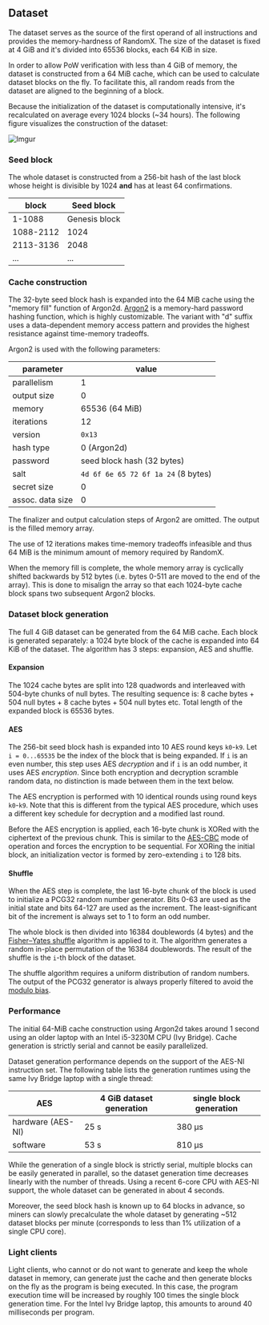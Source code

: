 
## Dataset

The dataset serves as the source of the first operand of all instructions and provides the memory-hardness of RandomX. The size of the dataset is fixed at 4 GiB and it's divided into 65536 blocks, each 64 KiB in size.

In order to allow PoW verification with less than 4 GiB of memory, the dataset is constructed from a 64 MiB cache, which can be used to calculate dataset blocks on the fly. To facilitate this, all random reads from the dataset are aligned to the beginning of a block.

Because the initialization of the dataset is computationally intensive, it's recalculated on average every 1024 blocks (~34 hours). The following figure visualizes the construction of the dataset:

![Imgur](https://i.imgur.com/JgLCjeq.png)

### Seed block
The whole dataset is constructed from a 256-bit hash of the last block whose height is divisible by 1024 **and** has at least 64 confirmations.

|block|Seed block|
|------|---------------------------------|
|1-1088|Genesis block|
|1088-2112|1024|
|2113-3136|2048|
|...|...

### Cache construction

The 32-byte seed block hash is expanded into the 64 MiB cache using the "memory fill" function of Argon2d. [Argon2](https://github.com/P-H-C/phc-winner-argon2) is a memory-hard password hashing function, which is highly customizable. The variant with "d" suffix uses a data-dependent memory access pattern and provides the highest resistance against time-memory tradeoffs.

Argon2 is used with the following parameters:

|parameter|value|
|------------|--|
|parallelism|1|
|output size|0|
|memory|65536 (64 MiB)|
|iterations|12|
|version|`0x13`|
|hash type|0 (Argon2d)
|password|seed block hash (32 bytes)
|salt|`4d 6f 6e 65 72 6f 1a 24` (8 bytes)
|secret size|0|
|assoc. data size|0|

The finalizer and output calculation steps of Argon2 are omitted. The output is the filled memory array.

The use of 12 iterations makes time-memory tradeoffs infeasible and thus 64 MiB is the minimum amount of memory required by RandomX.

When the memory fill is complete, the whole memory array is cyclically shifted backwards by 512 bytes (i.e. bytes 0-511 are moved to the end of the array). This is done to misalign the array so that each 1024-byte cache block spans two subsequent Argon2 blocks.

### Dataset block generation
The full 4 GiB dataset can be generated from the 64 MiB cache. Each block is generated separately: a 1024 byte block of the cache is expanded into 64 KiB of the dataset. The algorithm has 3 steps: expansion, AES and shuffle.

#### Expansion
The 1024 cache bytes are split into 128 quadwords and interleaved with 504-byte chunks of null bytes. The resulting sequence is: 8 cache bytes + 504 null bytes + 8 cache bytes + 504 null bytes etc. Total length of the expanded block is 65536 bytes.

#### AES
The 256-bit seed block hash is expanded into 10 AES round keys `k0`-`k9`. Let `i = 0...65535` be the index of the block that is being expanded. If `i` is an even number, this step uses AES *decryption* and if `i` is an odd number, it uses AES *encryption*.  Since both encryption and decryption scramble random data, no distinction is made between them in the text below.

The AES encryption is performed with 10 identical rounds using round keys `k0`-`k9`. Note that this is different from the typical AES procedure, which uses a different key schedule for decryption and a modified last round.

Before the AES encryption is applied, each 16-byte chunk is XORed with the ciphertext of the previous chunk. This is similar to the [AES-CBC](https://en.wikipedia.org/wiki/Block_cipher_mode_of_operation#Cipher_Block_Chaining_%28CBC%29) mode of operation and forces the encryption to be sequential. For XORing the initial block, an initialization vector is formed by zero-extending `i` to 128 bits.

#### Shuffle
When the AES step is complete, the last 16-byte chunk of the block is used to initialize a PCG32 random number generator. Bits 0-63 are used as the initial state and bits 64-127 are used as the increment. The least-significant bit of the increment is always set to 1 to form an odd number.

The whole block is then divided into 16384 doublewords (4 bytes) and the [Fisher–Yates shuffle](https://en.wikipedia.org/wiki/Fisher%E2%80%93Yates_shuffle) algorithm is applied to it. The algorithm generates a random in-place permutation of the 16384 doublewords. The result of the shuffle is the `i`-th block of the dataset.

The shuffle algorithm requires a uniform distribution of random numbers. The output of the PCG32 generator is always properly filtered to avoid the [modulo bias](https://en.wikipedia.org/wiki/Fisher%E2%80%93Yates_shuffle#Modulo_bias).

### Performance
The initial 64-MiB cache construction using Argon2d takes around 1 second using an older laptop with an Intel i5-3230M CPU (Ivy Bridge). Cache generation is strictly serial and cannot be easily parallelized.

Dataset generation performance depends on the support of the AES-NI instruction set. The following table lists the generation runtimes using the same Ivy Bridge laptop with a single thread:

|AES|4 GiB dataset generation|single block generation|
|-----|-----------------------------|----------------|
|hardware (AES-NI)|25 s|380 µs|
|software|53 s|810 µs|

While the generation of a single block is strictly serial, multiple blocks can be easily generated in parallel, so the dataset generation time decreases linearly with the number of threads. Using a recent 6-core CPU with AES-NI support, the whole dataset can be generated in about 4 seconds.

Moreover, the seed block hash is known up to 64 blocks in advance, so miners can slowly precalculate the whole dataset by generating ~512 dataset blocks per minute (corresponds to less than 1% utilization of a single CPU core).

### Light clients
Light clients, who cannot or do not want to generate and keep the whole dataset in memory, can generate just the cache and then generate blocks on the fly as the program is being executed. In this case, the program execution time will be increased by roughly 100 times the single block generation time. For the Intel Ivy Bridge laptop, this amounts to around 40 milliseconds per program.